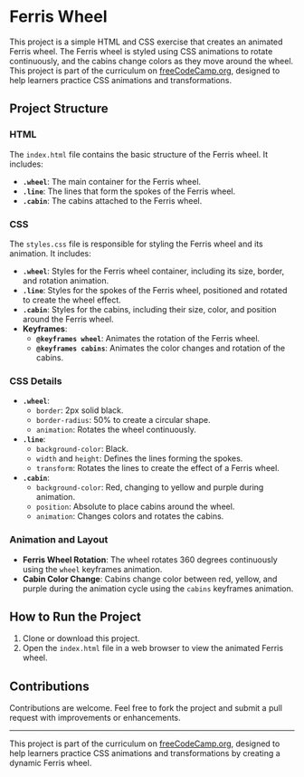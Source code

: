 # Ferris Wheel

This project is a simple HTML and CSS exercise that creates an animated Ferris wheel. The Ferris wheel is styled using CSS animations to rotate continuously, and the cabins change colors as they move around the wheel. This project is part of the curriculum on [freeCodeCamp.org](https://www.freecodecamp.org/), designed to help learners practice CSS animations and transformations.

## Project Structure

### HTML

The `index.html` file contains the basic structure of the Ferris wheel. It includes:

- **`.wheel`**: The main container for the Ferris wheel.
- **`.line`**: The lines that form the spokes of the Ferris wheel.
- **`.cabin`**: The cabins attached to the Ferris wheel.

### CSS

The `styles.css` file is responsible for styling the Ferris wheel and its animation. It includes:

- **`.wheel`**: Styles for the Ferris wheel container, including its size, border, and rotation animation.
- **`.line`**: Styles for the spokes of the Ferris wheel, positioned and rotated to create the wheel effect.
- **`.cabin`**: Styles for the cabins, including their size, color, and position around the Ferris wheel.
- **Keyframes**:
  - **`@keyframes wheel`**: Animates the rotation of the Ferris wheel.
  - **`@keyframes cabins`**: Animates the color changes and rotation of the cabins.

### CSS Details

- **`.wheel`**:
  - `border`: 2px solid black.
  - `border-radius`: 50% to create a circular shape.
  - `animation`: Rotates the wheel continuously.
- **`.line`**:
  - `background-color`: Black.
  - `width` and `height`: Defines the lines forming the spokes.
  - `transform`: Rotates the lines to create the effect of a Ferris wheel.
- **`.cabin`**:
  - `background-color`: Red, changing to yellow and purple during animation.
  - `position`: Absolute to place cabins around the wheel.
  - `animation`: Changes colors and rotates the cabins.

### Animation and Layout

- **Ferris Wheel Rotation**: The wheel rotates 360 degrees continuously using the `wheel` keyframes animation.
- **Cabin Color Change**: Cabins change color between red, yellow, and purple during the animation cycle using the `cabins` keyframes animation.

## How to Run the Project

1. Clone or download this project.
2. Open the `index.html` file in a web browser to view the animated Ferris wheel.

## Contributions

Contributions are welcome. Feel free to fork the project and submit a pull request with improvements or enhancements.

---

This project is part of the curriculum on [freeCodeCamp.org](https://www.freecodecamp.org/), designed to help learners practice CSS animations and transformations by creating a dynamic Ferris wheel.
